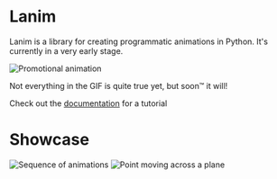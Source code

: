 # Lanim

Lanim is a library for creating programmatic animations in Python. It's currently in a very early stage.

![Promotional animation](https://decorator-factory.github.io/lanim/docs.gif)

Not everything in the GIF is quite true yet, but soon:tm: it will!

Check out the [documentation](https://decorator-factory.github.io/lanim/) for a tutorial


# Showcase

![Sequence of animations](https://decorator-factory.github.io/lanim/tutorial/how-does-lanim-work/plus-operator.gif)
![Point moving across a plane](https://decorator-factory.github.io/lanim/tutorial/coordinates/moving-point.gif)
